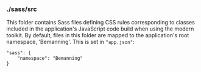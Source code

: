 ### ./sass/src

This folder contains Sass files defining CSS rules corresponding to classes
included in the application's JavaScript code build when using the modern toolkit.
By default, files in this folder are mapped to the application's root namespace, 'Bemanning'.
This is set in `"app.json"`:

    "sass": {
        "namespace": "Bemanning"
    }